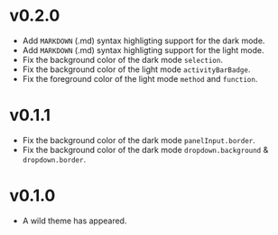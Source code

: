 # v0.2.0

- Add `MARKDOWN` (.md) syntax highligting support for the dark mode.
- Add `MARKDOWN` (.md) syntax highligting support for the light mode.
- Fix the background color of the dark mode `selection`.
- Fix the background color of the light mode `activityBarBadge`.
- Fix the foreground color of the light mode `method` and `function`.

# v0.1.1

- Fix the background color of the dark mode `panelInput.border`.
- Fix the background color of the dark mode `dropdown.background` & `dropdown.border`.

# v0.1.0

- A wild theme has appeared.
